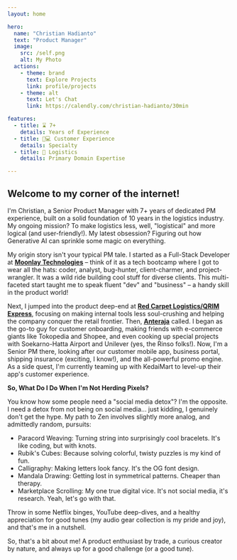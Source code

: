 ```yaml
---
layout: home

hero:
  name: "Christian Hadianto"
  text: "Product Manager"
  image:
    src: /self.png
    alt: My Photo
  actions:
    - theme: brand
      text: Explore Projects
      link: profile/projects
    - theme: alt
      text: Let's Chat
      link: https://calendly.com/christian-hadianto/30min

features:
  - title: ⌛ 7+
    details: Years of Experience
  - title: 📱💻 Customer Experience
    details: Specialty
  - title: 🚐 Logistics
    details: Primary Domain Expertise

---
```

## Welcome to my corner of the internet!

I'm Christian, a Senior Product Manager with 7+ years of dedicated PM experience, built on a solid foundation of 10 years in the logistics industry. My ongoing mission? To make logistics less, well, "logistical" and more logical (and user-friendly!). My latest obsession? Figuring out how Generative AI can sprinkle some magic on everything.

My origin story isn't your typical PM tale. I started as a Full-Stack Developer at **[Moonlay Technologies](https://moonlay.com/)** – think of it as a tech bootcamp where I got to wear all the hats: coder, analyst, bug-hunter, client-charmer, and project-wrangler. It was a wild ride building cool stuff for diverse clients. This multi-faceted start taught me to speak fluent "dev" and "business" – a handy skill in the product world!

Next, I jumped into the product deep-end at **[Red Carpet Logistics/QRIM Express](https://www.instagram.com/qrimexpress/)**, focusing on making internal tools less soul-crushing and helping the company conquer the retail frontier. Then, **[Anteraja](https://anteraja.id/en/)** called. I began as the go-to guy for customer onboarding, making friends with e-commerce giants like Tokopedia and Shopee, and even cooking up special projects with Soekarno-Hatta Airport and Unilever (yes, the Rinso folks!). Now, I'm a Senior PM there, looking after our customer mobile app, business portal, shipping insurance (exciting, I know!), and the all-powerful promo engine. As a side quest, I'm currently teaming up with KedaiMart to level-up their app's customer experience.

**So, What Do I Do When I'm Not Herding Pixels?**

You know how some people need a "social media detox"? I'm the opposite. I need a detox from not being on social media... just kidding, I genuinely don't get the hype. My path to Zen involves slightly more analog, and admittedly random, pursuits:

* Paracord Weaving: Turning string into surprisingly cool bracelets. It's like coding, but with knots.
* Rubik's Cubes: Because solving colorful, twisty puzzles is my kind of fun.
* Calligraphy: Making letters look fancy. It's the OG font design.
* Mandala Drawing: Getting lost in symmetrical patterns. Cheaper than therapy.
* Marketplace Scrolling: My one true digital vice. It's not social media, it's research. Yeah, let's go with that.

Throw in some Netflix binges, YouTube deep-dives, and a healthy appreciation for good tunes (my audio gear collection is my pride and joy), and that's me in a nutshell.

So, that's a bit about me! A product enthusiast by trade, a curious creator by nature, and always up for a good challenge (or a good tune).
